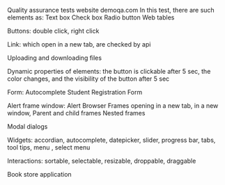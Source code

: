 Quality assurance tests website demoqa.com
In this test, there are such elements as: Text box Check box Radio button Web tables

Buttons: double click, right click

Link: which open in a new tab, are checked by api

Uploading and downloading files

Dynamic properties of elements: the button is clickable after 5 sec, the color changes, and the visibility of the button after 5 sec

Form: Autocomplete Student Registration Form

Alert frame window: Alert Browser Frames opening in a new tab, in a new window, Parent and child frames Nested frames

Modal dialogs

Widgets: accordian, autocomplete, datepicker, slider, progress bar, tabs, tool tips, menu , select menu

Interactions: sortable, selectable, resizable, droppable, draggable

Book store application
